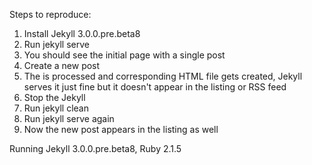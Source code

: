 Steps to reproduce:

1. Install Jekyll 3.0.0.pre.beta8
2. Run jekyll serve
3. You should see the initial page with a single post
4. Create a new post
5. The is processed and corresponding HTML file gets created, Jekyll serves it just fine but it doesn't appear in the listing or RSS feed
6. Stop the Jekyll
7. Run jekyll clean
8. Run jekyll serve again
9. Now the new post appears in the listing as well

Running Jekyll 3.0.0.pre.beta8, Ruby 2.1.5
